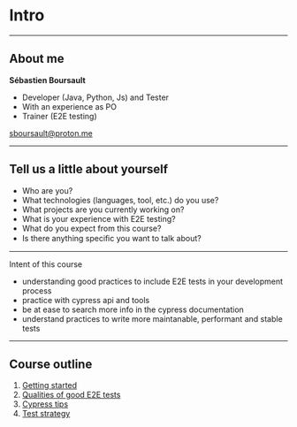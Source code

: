 
<!-- .slide: id="intro" class="slide--part-title slide--vcenter" -->

<div class="flex-row">
  <div class="part-title">
    <h1>Intro</h1>
  </div>
</div>

---


## About me

<p class="text-size-heading-3"><b>Sébastien Boursault</b>

<ul class="mt-1 no-bullets text-level-1">
  <li>Developer (Java, Python, Js) and Tester
  <li>With an experience as PO
  <li>Trainer (E2E testing)
</ul>

sboursault@proton.me

---

## Tell us a little about yourself

<ul class="mt-2 text-level-1">
  <li>Who are you?
  <li>What technologies (languages, tool, etc.) do you use?
  <li>What projects are you currently working on?
  <li>What is your experience with E2E testing?
  <li>What do you expect from this course?
  <li>Is there anything speciﬁc you want to talk about?
</ul>

---

Intent of this course

- understanding good practices to include E2E tests in your development process
- practice with cypress api and tools
- be at ease to search more info in the cypress documentation
- understand practices to write more maintanable, performant and stable tests

---

<!-- .slide: id="toc" class="slide--vcenter" -->

<div>

## Course outline

<ol class="presentation-toc block">
  <li><a href="#/e2e-tests-dev-process">Getting started</a>
  <li><a href="#/good-tests">Qualities of good E2E tests</a>
  <li><a href="#/cypress-tips">Cypress tips</a>
  <li><a href="#/test-strategy">Test strategy</a>
</ol>

</div>

